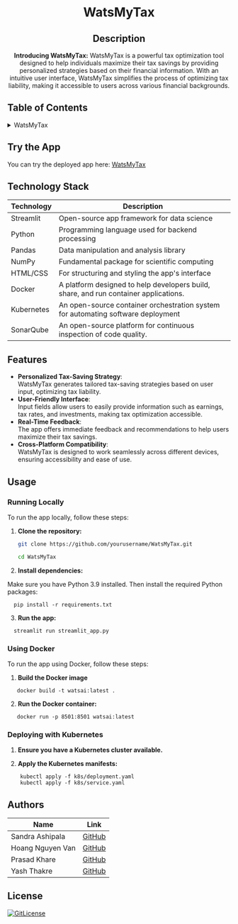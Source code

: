 <!-- PROJECT TITLE -->
<h1 align="center">WatsMyTax</h1>
<div id="header" align="center">
</div>
<h2 align="center">
 Description
</h2>
<p align="center"><strong>Introducing WatsMyTax:</strong>
   WatsMyTax is a powerful tax optimization tool designed to help individuals maximize their tax savings by providing personalized strategies based on their financial information. With an intuitive user interface, WatsMyTax simplifies the process of optimizing tax liability, making it accessible to users across various financial backgrounds.</p>

## Table of Contents

<details>
<summary>WatsMyTax</summary>

- [Application Description](#application-description)
- [Try the App](#try-the-app)
- [Technology Stack](#technology-stack)
- [Features](#features)
- [Usage](#usage)
  - [Running Locally](#running-locally)
  - [Using Docker](#using-docker)
  - [Deploying with Kubernetes](#deploying-with-kubernetes)
  - [Continuous Integration with SonarQube](#continuous-integration-with-sonarqube)
- [Authors](#authors)
- [License](#license)

</details>

## Try the App

You can try the deployed app here: [WatsMyTax](https://aitaxoptimizer.streamlit.app/)

## Technology Stack

| Technology   | Description                                      |
| ------------ | ------------------------------------------------ |
| Streamlit    | Open-source app framework for data science       |
| Python       | Programming language used for backend processing |
| Pandas       | Data manipulation and analysis library           |
| NumPy        | Fundamental package for scientific computing     |
| HTML/CSS     | For structuring and styling the app's interface   |
| Docker       | A platform designed to help developers build, share, and run container applications.    |
| Kubernetes   | An open-source container orchestration system for automating software deployment   |
| SonarQube    | An open-source platform for continuous inspection of code quality.   |

## Features

- **Personalized Tax-Saving Strategy**:<br> WatsMyTax generates tailored tax-saving strategies based on user input, optimizing tax liability.
- **User-Friendly Interface**:<br> Input fields allow users to easily provide information such as earnings, tax rates, and investments, making tax optimization accessible.
- **Real-Time Feedback**:<br> The app offers immediate feedback and recommendations to help users maximize their tax savings.
- **Cross-Platform Compatibility**:<br> WatsMyTax is designed to work seamlessly across different devices, ensuring accessibility and ease of use.

## Usage

### Running Locally

To run the app locally, follow these steps:

1. **Clone the repository:**

   ```bash
   git clone https://github.com/yourusername/WatsMyTax.git

   cd WatsMyTax
   

2. **Install dependencies:**

Make sure you have Python 3.9 installed. Then install the required Python packages:
    

```
  pip install -r requirements.txt
```


3. **Run the app:**


```
  streamlit run streamlit_app.py
```

### Using Docker

To run the app using Docker, follow these steps:

1. **Build the Docker image**

```
   docker build -t watsai:latest .
```


2. **Run the Docker container:**

```
   docker run -p 8501:8501 watsai:latest
```


### Deploying with Kubernetes

1. **Ensure you have a Kubernetes cluster available.**

2. **Apply the Kubernetes manifests:**

```
    kubectl apply -f k8s/deployment.yaml
    kubectl apply -f k8s/service.yaml
```


## Authors

| Name               | Link                                      |
| ------------------ | ----------------------------------------- |
| Sandra Ashipala     | [GitHub](https://github.com/sandramsc) |
| Hoang Nguyen Van | [GitHub](https://github.com/hoangnv170752) |
| Prasad Khare | [GitHub](https://github.com/pakhare) |
| Yash Thakre | [GitHub](https://github.com/yash9904) |

## License

[![GitLicense](https://img.shields.io/badge/License-Apache-lime.svg)](https://github.com/pakhare/WatsMyTax/blob/main/LICENSE)
